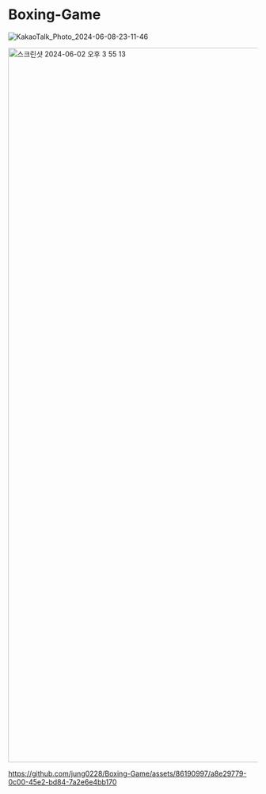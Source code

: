 # Boxing-Game

![KakaoTalk_Photo_2024-06-08-23-11-46](https://github.com/jung0228/Boxing-Game/assets/86190997/a2b8332e-a83c-4046-aa13-fe9583769bc3)

<img width="1440" alt="스크린샷 2024-06-02 오후 3 55 13" src="https://github.com/jung0228/Boxing-Game/assets/86190997/e45b4c63-6684-4dcc-9241-2a5af06aa077">



https://github.com/jung0228/Boxing-Game/assets/86190997/a8e29779-0c00-45e2-bd84-7a2e6e4bb170

